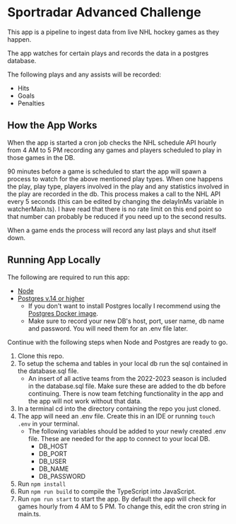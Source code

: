 # Sportradar Advanced Challenge

This app is a pipeline to ingest data from live NHL hockey games as they happen.

The app watches for certain plays and records the data in a postgres database.

The following plays and any assists will be recorded:

- Hits
- Goals
- Penalties 

## How the App Works
When the app is started a cron job checks the NHL schedule API hourly from 4 AM to 5 PM recording any games and players scheduled to play in those games in the DB.  

90 minutes before a game is scheduled to start the app will spawn a process to watch for the above mentioned play types.  When one happens the play, play type, players involved in the play and any statistics involved in the play are recorded in the db.  This process makes a call to the NHL API every 5 seconds (this can be edited by changing the delayInMs variable in watcherMain.ts).  I have read that there is no rate limit on this end point so that number can probably be reduced if you need up to the second results.

When a game ends the process will record any last plays and shut itself down.

## Running App Locally
The following are required to run this app:

- [Node](https://nodejs.org/en/download/)
- [Postgres v.14 or higher](https://www.postgresql.org/download/windows/) 
  - If you don't want to install Postgres locally I recommend using the [Postgres Docker image](https://hub.docker.com/_/postgres).
  - Make sure to record your new DB's host, port, user name, db name and password.  You will need them for an .env file later.

Continue with the following steps when Node and Postgres are ready to go.

1. Clone this repo.
2. To setup the schema and tables in your local db run the sql contained in the database.sql file. 
    - An insert of all active teams from the 2022-2023 season is included in the database.sql file.  Make sure these are added to the db before continuing.  There is now team fetching functionality in the app and the app will not work without that data.
3. In a terminal cd into the directory containing the repo you just cloned.
4. The app will need an .env file.  Create this in an IDE or running `touch .env` in your terminal.
    - The following variables should be added to your newly created .env file. These are needed for the app to connect to your local DB.
         - DB_HOST
         - DB_PORT
         - DB_USER
         - DB_NAME
         - DB_PASSWORD
5. Run `npm install`
6. Run `npm run build` to compile the TypeScript into JavaScript.
7. Run `npm run start` to start the app.  By default the app will check for games hourly from 4 AM to 5 PM.  To change this, edit the cron string in main.ts.